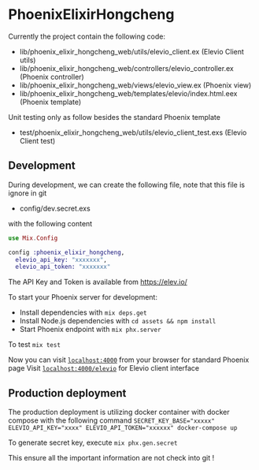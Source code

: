 # PhoenixElixirHongcheng

Currently the project contain the following code:

  * lib/phoenix_elixir_hongcheng_web/utils/elevio_client.ex (Elevio Client utils)
  * lib/phoenix_elixir_hongcheng_web/controllers/elevio_controller.ex (Phoenix controller)
  * lib/phoenix_elixir_hongcheng_web/views/elevio_view.ex (Phoenix view)
  * lib/phoenix_elixir_hongcheng_web/templates/elevio/index.html.eex (Phoenix template)

Unit testing only as follow besides the standard Phoenix template

  * test/phoenix_elixir_hongcheng_web/utils/elevio_client_test.exs (Elevio Client test)

## Development

During development, we can create the following file, note that this file is ignore in git

  * config/dev.secret.exs

with the following content
```exs
use Mix.Config

config :phoenix_elixir_hongcheng,
  elevio_api_key: "xxxxxxx",
  elevio_api_token: "xxxxxxx"
```
The API Key and Token is available from https://elev.io/

To start your Phoenix server for development:

  * Install dependencies with `mix deps.get`
  * Install Node.js dependencies with `cd assets && npm install`
  * Start Phoenix endpoint with `mix phx.server`

To test `mix test`

Now you can visit [`localhost:4000`](http://localhost:4000) from your browser for standard Phoenix page
Visit [`localhost:4000/elevio`](http://localhost:4000/elevio) for Elevio client interface

## Production deployment

The production deployment is utilizing docker container with docker compose with the following command
  `SECRET_KEY_BASE="xxxxx" ELEVIO_API_KEY="xxxx" ELEVIO_API_TOKEN="xxxxxx" docker-compose up`

To generate secret key, execute
  `mix phx.gen.secret`

This ensure all the important information are not check into git !